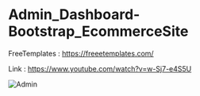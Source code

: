 # Admin_Dashboard-Bootstrap_EcommerceSite

FreeTemplates : https://freeetemplates.com/

Link : https://www.youtube.com/watch?v=w-Sj7-e4S5U

![Admin](https://user-images.githubusercontent.com/84727061/193243215-88b1af4b-989e-432e-87e0-a5eee66f2496.PNG)
